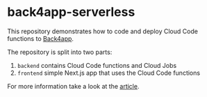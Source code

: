 # back4app-serverless

This repository demonstrates how to code and deploy Cloud Code functions to [Back4app](https://www.back4app.com/). 

The repository is split into two parts:

1. `backend` contains Cloud Code functions and Cloud Jobs
2. `frontend` simple Next.js app that uses the Cloud Code functions

For more information take a look at the [article](https://blog.back4app.com/what-are-serverless-functions-in-cloud-computing/).
